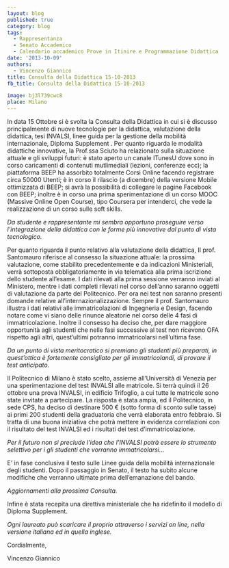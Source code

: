 ```yaml
---
layout: blog
published: true
category: blog
tags:
  - Rappresentanza
  - Senato Accademico
  - Calendario accademico Prove in Itinire e Programmazione Didattica
date: '2013-10-09'
authors:
  - Vincenzo Giannico
title: Consulta della Didattica 15-10-2013
fb_title: Consulta della Didattica 15-10-2013

image: bj3l739cwc8
place: Milano
---
```


In data 15 Ottobre si è svolta la Consulta della Didattica in cui si è discusso principalmente di nuove tecnologie per la didattica, valutazione della didattica, tesi INVALSI, linee guida per la gestione della mobilità internazionale, Diploma Supplement . Per quanto riguarda le modalità didattiche innovative, la Prof.ssa Sciuto ha relazionato sulla situazione attuale e gli sviluppi futuri: è stato aperto un canale ITunesU dove sono in corso caricamenti di contenuti mutlimediali (lezioni, conferenze ecc); la piattaforma BEEP ha assorbito totalmente Corsi Online facendo registrare circa 50000 Utenti; è in corso il rilascio (a dicembre) della versione Mobile ottimizzata di BEEP; si avrà la possibilità di collegare le pagine Facebook con BEEP; inoltre è in corso una prima sperimentazione di un corso MOOC (Massive Online Open Course), tipo Coursera per intenderci, che vede la realizzazione di un corso sulle soft skills.

_Da studente e rappresentante mi sembra opportuno proseguire verso l’integrazione della didattica con le forme più innovative dal punto di vista tecnologico._

Per quanto riguarda il punto relativo alla valutazione della didattica, Il prof. Santomauro riferisce al consesso la situazione attuale: la prossima valutazione, come stabilito precedentemente e da indicazioni Ministeriali, verrà sottoposta obbligatoriamente in via telematica alla prima iscrizione dello studente all’esame. I dati rilevati alla prima sessione verranno inviati al Ministero, mentre i dati completi rilevati nel corso dell’anno saranno oggetti di valutazione da parte del Politecnico. Per ora nei test non saranno presenti domande relative all’internazionalizzazione. Sempre il prof. Santomauro illustra i dati relativi alle immatricolazioni di Ingegneria e Design, facendo notare come vi siano delle rinunce aleatorie nel corso delle 4 fasi di immatricolazione. Inoltre il consesso ha deciso che, per dare maggiore opportunità agli studenti che nelle fasi successive al test non ricevono OFA rispetto agli altri, quest’ultimi potranno immatricolarsi nell’ultima fase.

_Da un punto di vista meritocratico si premiano gli studenti più preparati, in quest’ottica è fortemente consigliato per gli immatricolandi, di provare il test anticipato._

Il Politecnico di Milano è stato scelto, assieme all’Università di Venezia per una sperimentazione del test INVALSI alle matricole. Si terrà quindi il 26 ottobre una prova INVALSI, in edificio Trifoglio, a cui tutte le matricole sono state invitate a partecipare. La risposta è stata ampia, ed il Politecnico, in sede CPS, ha deciso di destinare 500 € (sotto forma di sconto sulle tasse) ai primi 200 studenti della graduatoria che verrà elaborata entro febbraio. Si tratta di una buona iniziativa che potrà mettere in evidenza correlazioni con il risultato del test INVALSI ed i risultati dei test d’immatricolazione.

_Per il futuro non si preclude l’idea che l’INVALSI potrà essere lo strumento selettivo per i gli studenti che vorranno immatricolarsi…_

E’ in fase conclusiva il testo sulle Linee guida della mobilità internazionale degli studenti. Dopo il passaggio in Senato, il testo ha subito alcune modifiche che verranno ultimate prima dell’emanazione del bando.

_Aggiornamenti alla prossima Consulta._

Infine è stata recepita una direttiva ministeriale che ha ridefinito il modello di Diploma Supplement.

_Ogni laureato può scaricare il proprio attraverso i servizi on line, nella versione italiana ed in quella inglese._

Cordialmente,

Vincenzo Giannico
